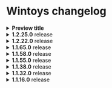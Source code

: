 # Wintoys changelog
<details>
<summary><b>Preview title</b></summary>

_Markdown is valid, but add empty lines to separate from the HTML tags._
- Bullet
- Points

</details>

<details>
  <summary>
    <b>1.2.25.0</b> release
  </summary>
  
  - handled error for volume licenses
  - updated privacy policy and copyright range
  - fixed registry GetNumber method when passing an invalid number as string
  - updated some translations
  - added copyright range instead of one year

</details>

<details>
  <summary>
    <b>1.2.22.0</b> release
  </summary>
  
  - added the top requested feature: localization infrastructure and the following languages
     - Romanian
     - French
     - Turkish
     - Spanish
     - German
 - added new information when hovering over your Windows version on the _Home_ page
     - license status
     - license channel
     - product key
     - UBR (update build revision)
 - improved app startup times by optimizing CPU and GPU usage algorithms
     - the CPU usage now sits under 1% with optimized code on the Home page (previously there were spikes at every 2 seconds with values between 1-3% on a 13th gen i7)
     - querying the GPU usage is now 1.6 times faster
 - HAGS option will now be hidden if not supported by the GPU
 - added setting to place a shortcut of the app on your Desktop
 - added Widgets option under _Tweaks > Desktop_ (only Windows 11)
 - added Account notifications option under _Tweaks > Start menu_
 - added Suggested notifications option under _Tweaks > Ads_
 - added the option to choose a folder for where spotlight images should be extracted (previously extracted images will be kept and new ones will be apended)
 - added support to show percentages based on culture
 - added support to unpin search, task view, widgets and copilot from the taskbar when using the option to unpinn all items
 - added file name validations when adding an app to open at startup (invalid characters and max length)
 - added checks for safe mode when loading apps and warning on Home page
 - added a system restore warning/recommendation on the welcome experience
 - moved Clock with seconds option from _Tweaks > Desktop_ under _Tweaks > System_
 - File Explorer will now be restarted automatically when setting the Classic context menu option
 - improved welcome experience using FlipView and PipsPager
 - better email validation for the Feedback form
 - changed border color of selected services to be the system accent color (for better visibility)
 - changed apps' and services' labels to have rounded corners (for consistency)
 - all tooltip toggles are now consistently displayed on the left when hover over them
 - changed God mode icon
 - updated to Windows App SDK 1.4.3
 - updated to CommunityToolkit 8
 - removed WUApiLib DLL reference
 - removed IWshRuntimeLibrary DLL reference
 - removed WMI dependency for Restart graphics driver option
 - replaced performance counters for network traffic speed
 - replaced performance counters with PerfLib to query the GPU usage
 - issues and bugs:
      - fixed an issue where turning off _Lockscreen fun facts, tips and tricks_ would disable the wallpapers slideshow
      - fixed an issue where remaining orphan apps registry keys would not be removed when trying to uninstall them
      - fixed an issue where expanding the Cleanup section would render the transition with lag
      - fixed an issue where TaskScheduler would throw an error on create folder
      - fixed an issue that would throw an error on some configurations when getting the active power plan
      - fixed an issue that will sometimes not activate the app window when minimized while closing or rebooting your device
      - fixed an issue where the Shortcut Arrow option would not apply due to a race condition
      - fixed an issue where the network statistics would no longer be available while using some VPNs like ExpressVPN
      - fixed an issue where the GPU usage was displayed correctly only for 3D engine tasks
      - fixed an issue showing the wrong GPU on multimonitor setups
      - fixed an issue where the GPU name is not displayed on a VM
   
</details>

<details>
  <summary>
    <b>1.1.65.0</b> release
  </summary>
  
  - fixed Health page crashing on some systems with "exotic" date time formats

</details>

<details>
  <summary>
    <b>1.1.58.0</b> release
  </summary>
  
  - handled WMI unavailability (a reason for some of the startup crashes)
  - improved spacing across the app
  - clicking Properties on a startup app will now open the Properties dialog much faster
  - fixed benchmark not loading all scores

</details>

<details>
  <summary>
    <b>1.1.55.0</b> release
  </summary>
  
  - Windows Repair
    - changed how results are displayed: a complete list of logs will be displayed instead of a summary, accessible via a button
    - added the percentage on top of the progress bar
    - fixed not enabling Scan and Repair buttons in some cases where internet was reported as disconnected
  - fixed enabling defragmentation when task folder does not exist
  - improved hibernation percent file size format validations
  - replaced powercfg with win32 apis to avoid issues for different languages
  - logging to EventViewer when the service is not available will no longer crash or display an error
  - other stability improvements

</details>

<details>
  <summary>
    <b>1.1.38.0</b> release
  </summary>
  
  - fixed app no longer being displayed when reopened after closing it while minimized
  - fixed tools like Windows Repair not working due to the OS encoding not being found
  - fixed not being able to toggle some startup apps found in the Startup folder
  - fixed error when resetting apps that don't have settings saved locally
  - apps that might not have the Installed Date available are now displayed
  - added Microsoft.VCLibs.140.00.UWPDesktop as a dependency because it might fix some startup crashes
  - added warning for when a startup app that's an antivirus can't be disabled
  - other stability improvements

</details>

<details>
  <summary>
    <b>1.1.32.0</b> release
  </summary>
  
  - added search by family name for store apps
  - removed Create Restore Point button as the feature was not working reliably
  - updated, replaced and removed some unused or legacy packages
  - tools like Windows Repair, Battery Report, System Restore, should now work no matter what language is set in the OS
  - fixed hibernation file size percent input format errors
  - fixed appxmanifest root error for startup apps
  - fixed Drive Optimization by replacing powershell commands with TaskScheduler library
  - fixed Search context menu option (apps, services) for some default browsers not working
  - fixed not launching the app as admin if the user was not an administrator (this was causing a lot of access denied errors)
  - other stability improvements

</details>

<details>
  <summary>
    <b>1.1.16.0</b> release
  </summary>
  
  - rephrased all descriptions to be more clear for both Boost and Health pages
  - added recommendations and details as tooltips over the toggles so you know all the benefits and downsides of those settings
  - added Classic context menu tweak for Windows 11 under Tweaks > Desktop
  - added Taskbar clock seconds tweak for Windows 11 Moment 3 under Tweaks > Desktop
  - added Camera on/off indicator under Tweaks > Privacy
  - added warning when trying to uninstall Microsoft Store and App Installer
  - added Error Reporting to improve app stability under Settings
  - added revision version number for Win32 apps
  - added a warning for when the Ultimate Performance Power Plan is not supported
  - improved About section under Settings
  - improved Autoinstall suggestions by covering more cases (apps should no longer reinstall after Windows updates)
  - trying to safely uninstall Edge no longer works so the option is now disabled
  - fixed VBS not disabling
  - other stability improvements

</details>
